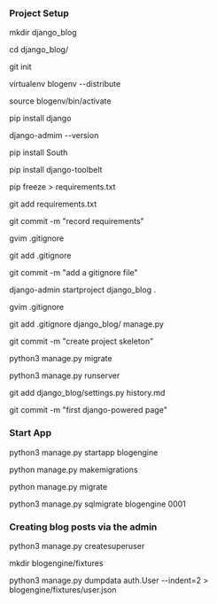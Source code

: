 ### Project Setup

mkdir django_blog

cd django_blog/

git init

virtualenv blogenv --distribute

source blogenv/bin/activate

pip install django

django-admim --version

pip install South

pip install django-toolbelt

pip freeze > requirements.txt

git add requirements.txt

git commit -m "record requirements"

gvim .gitignore

git add .gitignore

git commit -m "add a gitignore file"

django-admin startproject django_blog .

gvim .gitignore

git add .gitignore django_blog/ manage.py

git commit -m "create project skeleton"

python3 manage.py migrate

python3 manage.py runserver

git add django_blog/settings.py history.md

git commit -m "first django-powered page"

### Start App

python3 manage.py startapp blogengine

python manage.py makemigrations

python manage.py migrate

python3 manage.py sqlmigrate blogengine 0001

### Creating blog posts via the admin

python3 manage.py createsuperuser

mkdir blogengine/fixtures

python3 manage.py dumpdata auth.User --indent=2 > blogengine/fixtures/user.json
